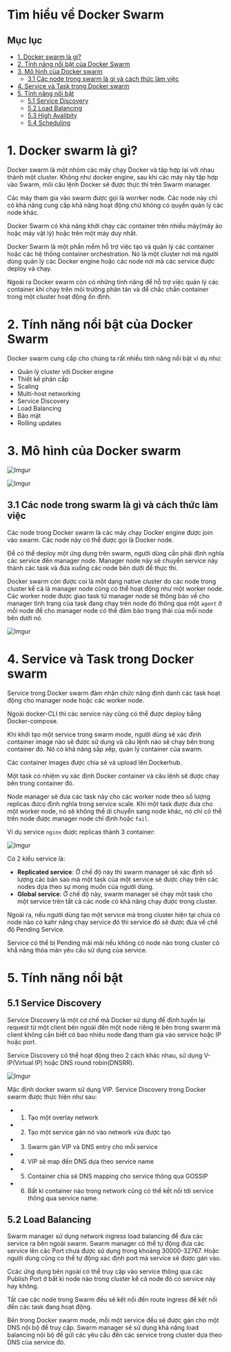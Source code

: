 # Tìm hiểu về Docker Swarm

## Mục lục
- [1. Docker swarm là gì?](#1)
- [2. Tính năng nổi bật của Docker Swarm](#2)
- [3. Mô hình của Docker swarm](#3)
    - [3.1 Các node trong swarm là gì và cách thức làm việc](#31)
- [4. Service và Task trong Docker swarm](#4)
- [5. Tính năng nổi bật](#5)
    - [5.1 Service Discovery](#51)
    - [5.2 Load Balancing](#52)
    - [5.3 High Avalibity](#53)
    - [5.4 Scheduling](#54)

<a name="1"></a>

# 1. Docker swarm là gì?

Docker swarm là một nhóm các máy chạy Docker và tập hợp lại với nhau thành một cluster. Không như docker engine, sau khi các máy này tập hợp vào Swarm, mõi câu lệnh Docker sẽ được thực thi trên Swarm manager.

Các máy tham gia vào swarm được gọi là worrker node. Các node này chỉ có khả năng cung cấp khả năng hoạt động chứ không có quyền quản lý các node khác.

Docker Swarm có khả năng khởi chạy các container trên nhiều máy(máy ảo hoặc máy vật lý) hoặc trên một máy duy nhất.

Docker Swarm là một phần mềm hỗ trợ việc tạo và quản lý các container hoặc các hệ thống container orchestration. Nó là một cluster nơi mà người dùng quản lý các Docker engine hoặc các node nơi mà các service được deploy và chạy.

Ngoài ra Docker swarm còn có những tính năng để hỗ trợ việc quản lý các container khi chạy trên môi trường phân tán và để chắc chắn container trong một cluster hoạt động ổn định.

<a name="2"></a>

# 2. Tính năng nổi bật của Docker Swarm
Docker swarm cung cấp cho chúng ta rất nhiều tính năng nổi bật ví dụ như:
- Quản lý cluster với Docker engine
- Thiết kế phân cấp
- Scaling
- Multi-host networking
- Service Discovery
- Load Balancing
- Bảo mật
- Rolling updates

<a name="3"></a>

# 3. Mô hình của Docker swarm

![Imgur](https://i.imgur.com/4wrW8WL.jpg)

![Imgur](https://i.imgur.com/q424vEr.png)

<a name="31"></a>

## 3.1 Các node trong swarm là gì và cách thức làm việc

Các node trong Docker swarm là các máy chạy Docker engine được join vào swarm. Các node này có thể được gọi là Docker node.

Để có thể deploy một ứng dụng trên swarm, người dùng cần phải định nghĩa các service đến manager node. Manager node này sẽ chuyển service này thành các task và đưa xuống các node bên dưới để thực thi.

Docker swarm còn được coi là một dạng native cluster do các node trong cluster kể cả là manager node cũng có thể hoạt động như một worker node. Các worker node được giao task từ manager node sẽ thông báo về cho manager tình trạng của task đang chạy trên node đó thông qua một `agent` ở mỗi node để cho manager node có thể đảm bảo trạng thái của mỗi node bên dưới nó.

![Imgur](https://i.imgur.com/U8ej1z1.jpg)

<a name="4"></a>

# 4. Service và Task trong Docker swarm

Service trong Docker swarm đảm nhận chức năng định danh các task hoạt động cho manager node hoặc các worker node.

Ngoài docker-CLI thì các service này cũng có thể được deploy bằng Docker-compose.

Khi khởi tạo một service trong swarm mode, người dùng sẽ xác định container image nào sẽ được sử dụng và câu lệnh nào sẽ chạy bên trong container đó. Nó có khả năng sắp xếp, quản lý container của swarm.

Các container images được chia sẻ và upload lên Dockerhub.

Một task có nhiệm vụ xác định Docker container và câu lệnh sẽ được chạy bên trong container đó.

Node manager sẽ đưa các task này cho các worker node theo số lượng replicas đưcọ định nghĩa trong service scale. Khi một task được đưa cho một worker node, nó sẽ không thể di chuyển sang node khác, nó chỉ có thể trên node được manager node chỉ định hoặc `fail`.

Ví dụ service `nginx` được replicas thành 3 container:

![Imgur](https://i.imgur.com/tUzibyT.jpg)

Có 2 kiểu service là:
- **Replicated service**: Ở chế độ này thì swarm manager sẽ xác định số lượng các bản sao mà một task của một service sẽ được chạy trên các nodes dựa theo sự mong muốn của người dùng.
- **Global service**: Ở chế độ này, swarm manager sẽ chạy một task cho một service trên tất cả các node có khả năng chạy được trong cluster.

Ngoài ra, nếu người dùng tạo một service mà trong cluster hiện tại chưa có node nào có kahr năng chạy service đó thì service đó sẽ được đưa về chế độ Pending Service.

Service có thể bị Pending mãi mãi nếu không có node nào trong cluster có khẳ năng thỏa mãn yêu cầu sử dụng của service.

<a name="5"></a>

# 5. Tính năng nổi bật

<a name="51"></a>

## 5.1 Service Discovery

Service Discovery là một cơ chế mà Docker sử dụng để định tuyến lại request từ một client bên ngoài đến một node riêng lẻ bên trong swarm mà client không cần biết có bao nhiêu node đang tham gia vào service hoặc IP hoặc port.

Service Discovery có thể hoạt động theo 2 cách khác nhau, sử dụng V-IP(Virtual IP) hoặc DNS round robin(DNSRR).

![Imgur](https://i.imgur.com/V2farLx.png)

Mặc định docker swarm sử dụng VIP. Service Discovery trong Docker swarm được thực hiện như sau:
- 1. Tạo một overlay network
- 2. Tạo một service gán nó vào network vừa được tạo
- 3. Swarm gán VIP và DNS entry cho mỗi service
- 4. VIP sẽ map đến DNS dựa theo service name
- 5. Container chia sẻ DNS mapping cho service thông qua GOSSIP
- 6. Bất kì container nào trong network cũng có thể kết nối tới service thông qua service name.

<a name="52"></a>

## 5.2 Load Balancing

Swarm manager sử dụng network ingress load balancing để đưa các service ra bên ngoài swarm. Swarm manager có thể tự động đưa các service lên các Port chưa được sử dụng trong khoảng 30000-32767. Hoặc người dùng cũng co thể tự động xác định port mà service sẽ được gán vào.

Ccác ứng dụng bên ngoài có thể truy cập vào service thông qua các Publish Port ở bất kì node nào trong cluster kể cả node đó có service này hay không.

Tất cae các node trong Swarm đều sẽ kết nối đến route ingress để kết nối đến các task đang hoạt động.

Bên trong Docker swarm mode, mỗi một service đều sẽ được gán cho một DNS nội bộ để truy cập. Swarm manager sẽ sử dụng khả năng load balancing nội bộ để gửi các yêu cầu đến các service trong cluster dựa theo DNS của service đó.
